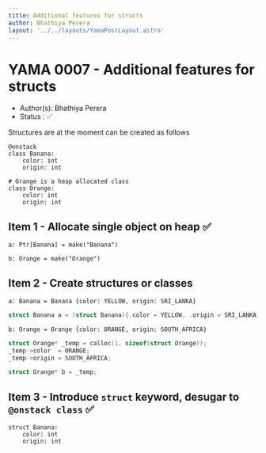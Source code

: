 ```yaml
---
title: Additional features for structs
author: Bhathiya Perera
layout: '../../layouts/YamaPostLayout.astro'
---
```


# YAMA 0007 - Additional features for structs

- Author(s): Bhathiya Perera
- Status   : ✅

Structures are at the moment can be created as follows

```yaksha
@onstack
class Banana:
    color: int
    origin: int

# Orange is a heap allocated class
class Orange:
    color: int
    origin: int
```

## Item 1 - Allocate single object on heap ✅

```yaksha
a: Ptr[Banana] = make("Banana")

b: Orange = make("Orange")
```

## Item 2 - Create structures or classes 

```yaksha
a: Banana = Banana {color: YELLOW, origin: SRI_LANKA}
```

```c
struct Banana a = (struct Banana){.color = YELLOW, .origin = SRI_LANKA};
```

```yaksha
b: Orange = Orange {color: ORANGE, origin: SOUTH_AFRICA} 
```

```c
struct Orange* _temp = calloc(1, sizeof(struct Orange));
_temp->color  = ORANGE;
_temp->origin = SOUTH_AFRICA;

struct Orange* b = _temp;
```

## Item 3 - Introduce `struct` keyword, desugar to `@onstack class` ✅

```yaksha
struct Banana:
    color: int
    origin: int
```